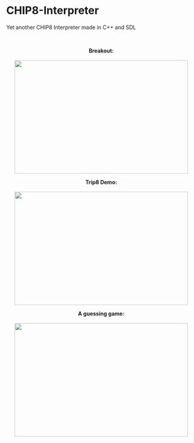 # CHIP8-Interpreter
Yet another CHIP8 Interpreter made in C++ and SDL

<br>
<p align="center">
  <b>Breakout:</b>
  <br>
  <br>
  <img width="460" height="300" src="https://github.com/MoonfireSeco/CHIP8-Interpreter/raw/master/Pictures/Screen1.png">
</p>

<p align="center">
  <b>Trip8 Demo:</b>
  <br>
  <br>
  <img width="460" height="300" src="https://github.com/MoonfireSeco/CHIP8-Interpreter/raw/master/Pictures/Screen2.png">
</p>


<p align="center">
  <b>A guessing game:</b>
  <br>
  <br>
  <img width="460" height="300" src="https://github.com/MoonfireSeco/CHIP8-Interpreter/raw/master/Pictures/Screen3.png">
</p>
